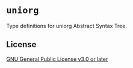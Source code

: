 # `uniorg`

Type definitions for uniorg Abstract Syntax Tree.

## License

[GNU General Public License v3.0 or later](./LICENSE)
